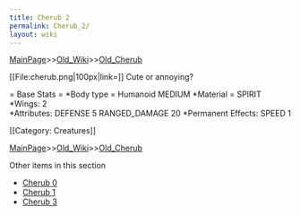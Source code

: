```yaml
---
title: Cherub 2
permalink: Cherub_2/
layout: wiki
---
```


[MainPage](/keeperrl_wiki/ "wikilink")>>[Old_Wiki](/keeperrl_wiki/Old_Wiki "wikilink")>>[Old_Cherub](/keeperrl_wiki/Old_Cherub "wikilink")

[[File:cherub.png|100px|link=]] Cute or annoying?

= Base Stats =
*Body type = Humanoid MEDIUM
*Material = SPIRIT
*Wings: 2  
*Attributes: DEFENSE 5 RANGED_DAMAGE 20 
*Permanent Effects: SPEED 1 

[[Category: Creatures]]

[MainPage](/keeperrl_wiki/ "wikilink")>>[Old_Wiki](/keeperrl_wiki/Old_Wiki "wikilink")>>[Old_Cherub](/keeperrl_wiki/Old_Cherub "wikilink")

Other items in this section
-    [Cherub 0](/keeperrl_wiki/Cherub_0 "wikilink")
-    [Cherub 1](/keeperrl_wiki/Cherub_1 "wikilink")
-    [Cherub 3](/keeperrl_wiki/Cherub_3 "wikilink")
